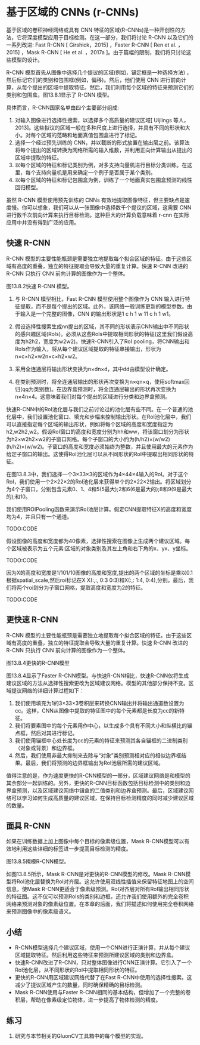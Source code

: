 

<!--
 * @version:
 * @Author:  StevenJokess https://github.com/StevenJokess
 * @Date: 2020-07-30 19:03:41
 * @LastEditors:  StevenJokess https://github.com/StevenJokess
 * @LastEditTime: 2020-07-30 19:14:32
 * @Description:MT
 * @TODO::
 * @Reference:http://preview.d2l.ai/d2l-en/master/chapter_computer-vision/rcnn.html
-->

# 基于区域的 CNNs (r-CNNs)

基于区域的卷积神经网络或具有 CNN 特征的区域(R-CNNs)是一种开创性的方法，它将深度模型应用于目标检测。在这一部分，我们将讨论 R-CNN 以及它们的一系列改进: Fast R-CNN [ Girshick，2015] ，Faster R-CNN [ Ren et al. ，2015] ，Mask R-CNN [ He et al. ，2017a ]。由于篇幅的限制，我们将只讨论这些模型的设计。

R-CNN 模型首先从图像中选择几个提议的区域(例如，锚定框是一种选择方法) ，然后标记它们的类别和包围框(例如，偏移)。然后，他们使用 CNN 进行前向计算，从每个提出的区域中提取特征。然后，我们利用每个区域的特征来预测它们的类别和包围盒。图13.8.1显示了 R-CNN 模型。

具体而言，R-CNN国家名单由四个主要部分组成:

1. 对输入图像进行选择性搜索，以选择多个高质量的建议区域[ Uijlings 等人，2013]。这些拟议的区域一般在多种尺度上进行选择，并具有不同的形状和大小。对每个区域的范畴和地面真值包围盒进行了标记。
1. 选择一个经过预先训练的 CNN，并以截断的形式放置在输出层之前。该算法将每个提出的区域转换为网络所需的输入维数，并利用正向计算输出从提出的区域中提取的特征。
1. 以每个区域的特征和标记类别为例，对多支持向量机进行目标分类训练。在这里，每个支持向量机是用来确定一个例子是否属于某个类别。
1. 以每个区域的特征和标记包围盒为例，训练了一个地面真实包围盒预测的线性回归模型。

虽然 R-CNN 模型使用预先训练的 CNNs 有效地提取图像特征，但主要缺点是速度慢。你可以想象，我们可以从一张图像中选择数千个提议的区域，这需要 CNN 进行数千次前向计算来执行目标检测。这种巨大的计算负载意味着 r-cnn 在实际应用中并没有得到广泛的应用。

## 快速 R-CNN

R-CNN 模型的主要性能瓶颈是需要独立地提取每个拟合区域的特征。由于这些区域有高度的重叠，独立的特征提取会导致大量的重复计算。快速 R-CNN 改进的 R-CNN 只执行 CNN 前向计算的图像作为一个整体。

图13.8.2快速 R-CNN 模型。

1. 与 R-CNN 模型相比，Fast R-CNN 模型使用整个图像作为 CNN 输入进行特征提取，而不是每个提出的区域。此外，该网络一般训练更新的模型参数。由于输入是一个完整的图像，CNN 的输出形状是1 c h 1 w 11 c h 1 w1。

1. 假设选择性搜索生成nn提出的区域，其不同的形状表示CNN输出中不同形状的感兴趣区域(RoIs)。必须从这些RoIs中提取相同形状的特征(这里我们假设高度为h2h2，宽度为w2w2)。快速R-CNN引入了RoI pooling，将CNN输出和RoIs作为输入，将从每个建议区域提取的特征串接输出，形状为n×c×h2×w2n×c×h2×w2。

1. 采用全连通层将输出形状变换为n×dn×d，其中dd由模型设计确定。

1. 在类别预测时，将全连通层输出的形状再次变换为n×qn×q，使用softmax回归(qq为类别数)。在边界盒预测时，将全连通层输出的形状再次变换为n×4n×4。这意味着我们对每个提出的区域进行分类和边界盒预测。

快速R-CNN中的RoI池化层与我们之前讨论过的池化层有些不同。在一个普通的池化层中，我们设置池化窗口、填充和步幅来控制输出形状。在RoI池化层中，我们可以直接指定每个区域的输出形状，例如将每个区域的高度和宽度指定为h2,w2h2,w2。假设RoI窗口的高度和宽度分别为hh和ww，将该窗口划分为形状为h2×w2h2×w2的子窗口网格。每个子窗口的大小约为(h/h2)×(w/w2)(h/h2)×(w/w2)。子窗口的高度和宽度必须始终为整数，并且使用最大的元素作为给定子窗口的输出。这使得RoI池化层可以从不同形状的RoI中提取出相同形状的特征。

在图13.8.3中，我们选择一个3×33×3的区域作为4×44×4输入的RoI。对于这个RoI，我们使用一个2×22×2的RoI池化层来获得单个的2×22×2输出。将区域划分为4个子窗口，分别包含元素0、1、4和5(5最大);2和6(6是最大的);8和9(9是最大的);和10。

我们使用ROIPooling函数来演示RoI池层计算。假定CNN提取特征X的高度和宽度均为4，并且只有一个通道。

TODO:CODE

假设图像的高度和宽度都为40像素，选择性搜索在图像上生成两个建议区域。每个区域被表示为五个元素:区域的对象类别及其左上角和右下角的x、yx、y坐标。

TODO:CODE

因为X的高度和宽度是1/101/10图像的高度和宽度,提出的两个区域的坐标是乘以0.1根据spatial_scale,然后roi标记在X X(:,:, 0:3 0:3)和X(:,: 1:4, 0:4),分别。最后，我们将两个roi划分为子窗口网格，提取高度和宽度为2的特征。

TODO:CODE

## 更快速 R-CNN

R-CNN 模型的主要性能瓶颈是需要独立地提取每个拟合区域的特征。由于这些区域有高度的重叠，独立的特征提取会导致大量的重复计算。快速 R-CNN 改进的 R-CNN 只执行 CNN 前向计算的图像作为一个整体。

图13.8.4更快的R-CNN模型

图13.8.4显示了Faster R-CNN模型。与快速R-CNN相比，快速R-CNN仅将生成建议区域的方法从选择性搜索更改为区域建议网络。模型的其他部分保持不变。区域提议网络的详细计算过程如下：

1. 我们使用填充为1的3×33×3卷积层来转换CNN输出并将输出通道数设置为cc。这样，CNN从图像中提取的特征图中的每个元素都是长度为cc的新特征。
1. 我们将要素图中的每个元素用作中心，以生成多个具有不同大小和纵横比的锚点框，然后对其进行标记。
1. 我们使用锚框中心处长度为cc的元素的特征来预测其各自锚框的二进制类别（对象或背景）和边界框。
1. 然后，我们使用非最大抑制来去除与“对象”类别预测相对应的相似边界框结果。最后，我们将预测的边界框输出为RoI池层所需的建议区域。

值得注意的是，作为速度更快的R-CNN模型的一部分，区域建议网络是和模型的其余部分一起训练的。另外，更快的R-CNN目标函数包括目标检测中的类别和边界盒预测，以及区域建议网络中锚盒的二值类别和边界盒预测。最后，区域建议网络可以学习如何生成高质量的建议区域，在保持目标检测精度的同时减少建议区域的数量。

## 面具 R-CNN

如果在训练数据上加上图像中每个目标的像素级位置，Mask R-CNN模型可以有效地利用这些详细的标签进一步提高目标检测的精度。

图13.8.5掩模R-CNN模型。

如图13.8.5所示，Mask R-CNN是对更快的R-CNN模型的修改。Mask R-CNN模型将RoI池化层替换为RoI对齐层。这允许使用双线性插值来保留特征地图上的空间信息，使Mask R-CNN更适合于像素级预测。RoI对齐层对所有RoI输出相同形状的特征图。这不仅可以预测RoIs的类别和边框，还允许我们使用额外的完全卷积网络来预测对象的像素级位置。在本章的后面，我们将描述如何使用完全卷积网络来预测图像中的像素级语义。

## 小结

* R-CNN模型选择几个建议区域，使用一个CNN进行正演计算，并从每个建议区域提取特征。然后利用这些特征来预测所建议区域的类别和边界盒。
* 快速R-CNN改进了R-CNN，只对整体图像进行CNN正演计算。它引入了一个RoI池化层，从不同形状的RoI中提取相同形状的特征。
* 更快的R-CNN用区域建议网络代替了在Fast R-CNN中使用的选择性搜索。这减少了提议区域产生的数量，同时确保精确的目标检测。
* Mask R-CNN使用与Faster R-CNN相同的基本结构，但增加了一个完整的卷积层，帮助在像素级定位物体，进一步提高了物体检测的精度。

## 练习

1. 研究与本节相关的GluonCV工具箱中的每个模型的实现。
